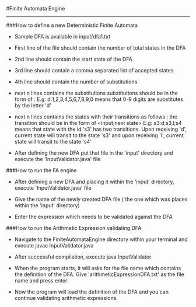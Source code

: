 #Finite Automata Engine
____________________________

###How to define a new Deterministic Finite Automata

* Sample DFA is available in input/dfa1.txt

* First line of the file should contain the number of total states in the DFA

* 2nd line should contain the start state of the DFA

* 3rd line should contain a comma separated list of accepted states

* 4th line should contain the number of substitutions

* next n lines contains the substitutions
substitutions should be in the form of
<character which is used as substitute>:<comma separated list of characters which should be substituted>
E.g: d:1,2,3,4,5,6,7,8,9,0 means that 0-9 digits are substitutes by the letter 'd'

* next n lines contains the states with their transitions as follows
<state id>:<comma separated list of transitions>
the transition should be in the form of
<input;next state>
E.g:  s3:d;s3,l;s4 means that state with the id 's3' has two transitions. Upon receiving 'd',
current state will transit to the state 's3' and upon receiving 'l', current state will transit to
the state 's4'

* After defining the new DFA put that file in the 'input' directory and execute the 'InputValidator.java' file

###How to run the FA engine

* After defining a new DFA and placing it within the 'input' directory, execute 'InputValidator.java' file

* Give the name of the newly created DFA file ( the one which was places within the 'input' directory)

* Enter the expression which needs to be validated against the DFA

###How to run the Arithmetic Expression validating DFA

* Navigate to the FiniteAutomataEngine directory within your terminal and execute
    javac InputValidator.java

* After successful compilation, execute
    java InputValidator

* When the program starts, it will asks for the file name which contains the definition of the DFA. Give 'arithmeticExpressionDFA.txt' as the file name and press enter

* Now the program will load the definition of the DFA and you can continue validating arithmetic expressions.